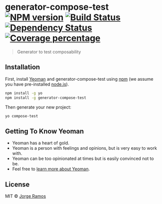 # generator-compose-test [![NPM version][npm-image]][npm-url] [![Build Status][travis-image]][travis-url] [![Dependency Status][daviddm-image]][daviddm-url] [![Coverage percentage][coveralls-image]][coveralls-url]
> Generator to test composability

## Installation

First, install [Yeoman](http://yeoman.io) and generator-compose-test using [npm](https://www.npmjs.com/) (we assume you have pre-installed [node.js](https://nodejs.org/)).

```bash
npm install -g yo
npm install -g generator-compose-test
```

Then generate your new project:

```bash
yo compose-test
```

## Getting To Know Yeoman

 * Yeoman has a heart of gold.
 * Yeoman is a person with feelings and opinions, but is very easy to work with.
 * Yeoman can be too opinionated at times but is easily convinced not to be.
 * Feel free to [learn more about Yeoman](http://yeoman.io/).

## License

MIT © [Jorge Ramos](https://github.com/jramos-br)


[npm-image]: https://badge.fury.io/js/generator-compose-test.svg
[npm-url]: https://npmjs.org/package/generator-compose-test
[travis-image]: https://travis-ci.org/jramos-br/generator-compose-test.svg?branch=master
[travis-url]: https://travis-ci.org/jramos-br/generator-compose-test
[daviddm-image]: https://david-dm.org/jramos-br/generator-compose-test.svg?theme=shields.io
[daviddm-url]: https://david-dm.org/jramos-br/generator-compose-test
[coveralls-image]: https://coveralls.io/repos/jramos-br/generator-compose-test/badge.svg
[coveralls-url]: https://coveralls.io/r/jramos-br/generator-compose-test
